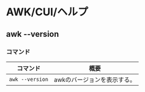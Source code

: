 # AWK/CUI/ヘルプ

## awk --version

### コマンド

| コマンド        | 概要                        |
| --------------- | --------------------------- |
| `awk --version` | awkのバージョンを表示する。 |
